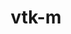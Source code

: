 ---
title: "vtk-m"
layout: cache
categories: [package, v0.20.2]
meta: {"versions": ["1.9.0", "2.0.0"], "compilers": ["gcc@=11.1.0", "gcc@=7.3.1", "gcc@=7.5.0", "oneapi@=2023.0.0"], "oss": ["amzn2", "ubuntu18.04", "ubuntu20.04"], "platforms": ["linux"], "targets": ["aarch64", "neoverse_n1", "ppc64le", "x86_64", "x86_64_v3"], "stacks": ["data-vis-sdk", "e4s", "e4s-oneapi", "e4s-power", "radiuss", "radiuss-aws", "radiuss-aws-aarch64", "root"], "num_specs": 13, "num_specs_by_stack": {"radiuss-aws-aarch64": 2, "root": 13, "radiuss-aws": 1, "radiuss": 1, "e4s-power": 2, "data-vis-sdk": 3, "e4s": 3, "e4s-oneapi": 1}}
spec_details: [{"hash": "b2d7dh7bto5irrrujvfsa7s4tba7yntc", "compiler": "gcc@=7.3.1", "versions": ["1.9.0"], "os": "amzn2", "platform": "linux", "target": "aarch64", "variants": ["~64bitids", "+ascent_types", "build_system=cmake", "build_type=Release", "~cuda", "+doubleprecision", "+examples", "+fpic", "generator=make", "~ipo", "~kokkos", "~logging", "+mpi", "+openmp", "+rendering", "~rocm", "~shared", "~tbb", "~testlib", "~virtuals"], "stacks": ["radiuss-aws-aarch64", "root"], "size": "-", "tarball": "https://binaries.spack.io/releases/v0.20.2/build_cache/linux-amzn2-aarch64/gcc-7.3.1/vtk-m-1.9.0/linux-amzn2-aarch64-gcc-7.3.1-vtk-m-1.9.0-b2d7dh7bto5irrrujvfsa7s4tba7yntc.spack"}, {"hash": "njswui6m6kqywrzkxs3w5winlf4typgs", "compiler": "gcc@=7.3.1", "versions": ["1.9.0"], "os": "amzn2", "platform": "linux", "target": "neoverse_n1", "variants": ["~64bitids", "+ascent_types", "build_system=cmake", "build_type=Release", "~cuda", "+doubleprecision", "+examples", "+fpic", "generator=make", "~ipo", "~kokkos", "~logging", "+mpi", "+openmp", "+rendering", "~rocm", "~shared", "~tbb", "~testlib", "~virtuals"], "stacks": ["radiuss-aws-aarch64", "root"], "size": "-", "tarball": "https://binaries.spack.io/releases/v0.20.2/build_cache/linux-amzn2-neoverse_n1/gcc-7.3.1/vtk-m-1.9.0/linux-amzn2-neoverse_n1-gcc-7.3.1-vtk-m-1.9.0-njswui6m6kqywrzkxs3w5winlf4typgs.spack"}, {"hash": "qtyjbi33rw6y3az77vmln2moa3zb6ak7", "compiler": "gcc@=7.3.1", "versions": ["1.9.0"], "os": "amzn2", "platform": "linux", "target": "x86_64_v3", "variants": ["~64bitids", "+ascent_types", "build_system=cmake", "build_type=Release", "~cuda", "+doubleprecision", "+examples", "+fpic", "generator=make", "~ipo", "~kokkos", "~logging", "+mpi", "+openmp", "+rendering", "~rocm", "~shared", "~tbb", "~testlib", "~virtuals"], "stacks": ["root", "radiuss-aws"], "size": "-", "tarball": "https://binaries.spack.io/releases/v0.20.2/build_cache/linux-amzn2-x86_64_v3/gcc-7.3.1/vtk-m-1.9.0/linux-amzn2-x86_64_v3-gcc-7.3.1-vtk-m-1.9.0-qtyjbi33rw6y3az77vmln2moa3zb6ak7.spack"}, {"hash": "p4mfs73ak6qzy7zuh2kdayrla7tzh2sr", "compiler": "gcc@=7.5.0", "versions": ["1.9.0"], "os": "ubuntu18.04", "platform": "linux", "target": "x86_64_v3", "variants": ["~64bitids", "+ascent_types", "build_system=cmake", "build_type=Release", "~cuda", "+doubleprecision", "+examples", "+fpic", "generator=make", "~ipo", "~kokkos", "~logging", "~mpi", "+openmp", "+rendering", "~rocm", "~shared", "~tbb", "~testlib", "~virtuals"], "stacks": ["radiuss", "root"], "size": "-", "tarball": "https://binaries.spack.io/releases/v0.20.2/build_cache/linux-ubuntu18.04-x86_64_v3/gcc-7.5.0/vtk-m-1.9.0/linux-ubuntu18.04-x86_64_v3-gcc-7.5.0-vtk-m-1.9.0-p4mfs73ak6qzy7zuh2kdayrla7tzh2sr.spack"}, {"hash": "xjg3yyeibsr4yazwl63opjnklmtu5prv", "compiler": "gcc@=11.1.0", "versions": ["1.9.0"], "os": "ubuntu20.04", "platform": "linux", "target": "ppc64le", "variants": ["~64bitids", "+ascent_types", "build_system=cmake", "build_type=Release", "~cuda", "+doubleprecision", "+examples", "+fpic", "generator=make", "~ipo", "~kokkos", "~logging", "+mpi", "+openmp", "+rendering", "~rocm", "+shared", "~tbb", "~testlib", "~virtuals"], "stacks": ["root", "e4s-power"], "size": "-", "tarball": "https://binaries.spack.io/releases/v0.20.2/build_cache/linux-ubuntu20.04-ppc64le/gcc-11.1.0/vtk-m-1.9.0/linux-ubuntu20.04-ppc64le-gcc-11.1.0-vtk-m-1.9.0-xjg3yyeibsr4yazwl63opjnklmtu5prv.spack"}, {"hash": "efia7myaxa2gnipkepov5orpqur3tbzm", "compiler": "gcc@=11.1.0", "versions": ["2.0.0"], "os": "ubuntu20.04", "platform": "linux", "target": "ppc64le", "variants": ["~64bitids", "+ascent_types", "build_system=cmake", "build_type=Release", "+cuda", "cuda_arch=70", "+cuda_native", "+doubleprecision", "+examples", "~fpic", "generator=make", "~ipo", "~kokkos", "~logging", "+mpi", "+openmp", "+rendering", "~rocm", "+shared", "~tbb", "~testlib"], "stacks": ["root", "e4s-power"], "size": "-", "tarball": "https://binaries.spack.io/releases/v0.20.2/build_cache/linux-ubuntu20.04-ppc64le/gcc-11.1.0/vtk-m-2.0.0/linux-ubuntu20.04-ppc64le-gcc-11.1.0-vtk-m-2.0.0-efia7myaxa2gnipkepov5orpqur3tbzm.spack"}, {"hash": "pyku2tndespdb6fwvizxnqq2i2ypxuc5", "compiler": "gcc@=11.1.0", "versions": ["1.9.0"], "os": "ubuntu20.04", "platform": "linux", "target": "x86_64_v3", "variants": ["~64bitids", "+ascent_types", "build_system=cmake", "build_type=Release", "~cuda", "+doubleprecision", "+examples", "+fpic", "generator=make", "~ipo", "~kokkos", "~logging", "+mpi", "+openmp", "+rendering", "~rocm", "+shared", "~tbb", "~testlib", "~virtuals"], "stacks": ["data-vis-sdk", "root"], "size": "-", "tarball": "https://binaries.spack.io/releases/v0.20.2/build_cache/linux-ubuntu20.04-x86_64_v3/gcc-11.1.0/vtk-m-1.9.0/linux-ubuntu20.04-x86_64_v3-gcc-11.1.0-vtk-m-1.9.0-pyku2tndespdb6fwvizxnqq2i2ypxuc5.spack"}, {"hash": "ctov7djbuy43zlyvcvse5z5v3rtl2snp", "compiler": "gcc@=11.1.0", "versions": ["1.9.0"], "os": "ubuntu20.04", "platform": "linux", "target": "x86_64_v3", "variants": ["~64bitids", "+ascent_types", "build_system=cmake", "build_type=Release", "~cuda", "+doubleprecision", "+examples", "+fpic", "generator=make", "~ipo", "~kokkos", "~logging", "+mpi", "+openmp", "patches=7cc9541", "+rendering", "~rocm", "+shared", "~tbb", "~testlib", "~virtuals"], "stacks": ["e4s", "root"], "size": "-", "tarball": "https://binaries.spack.io/releases/v0.20.2/build_cache/linux-ubuntu20.04-x86_64_v3/gcc-11.1.0/vtk-m-1.9.0/linux-ubuntu20.04-x86_64_v3-gcc-11.1.0-vtk-m-1.9.0-ctov7djbuy43zlyvcvse5z5v3rtl2snp.spack"}, {"hash": "55ytyycojykkfohwndx2k5d6jcmpaqnh", "compiler": "oneapi@=2023.0.0", "versions": ["2.0.0"], "os": "ubuntu20.04", "platform": "linux", "target": "x86_64", "variants": ["~64bitids", "+ascent_types", "build_system=cmake", "build_type=Release", "~cuda", "+doubleprecision", "+examples", "~fpic", "generator=make", "~ipo", "~kokkos", "~logging", "+mpi", "~openmp", "+rendering", "~rocm", "~shared", "~tbb", "~testlib"], "stacks": ["root", "e4s-oneapi"], "size": "-", "tarball": "https://binaries.spack.io/releases/v0.20.2/build_cache/linux-ubuntu20.04-x86_64/oneapi-2023.0.0/vtk-m-2.0.0/linux-ubuntu20.04-x86_64-oneapi-2023.0.0-vtk-m-2.0.0-55ytyycojykkfohwndx2k5d6jcmpaqnh.spack"}, {"hash": "ihx62rn6c3a7f3irgwatut7rxgkk5mbo", "compiler": "gcc@=11.1.0", "versions": ["1.9.0"], "os": "ubuntu20.04", "platform": "linux", "target": "x86_64_v3", "variants": ["~64bitids", "+ascent_types", "build_system=cmake", "build_type=Release", "~cuda", "+doubleprecision", "+examples", "+fpic", "generator=make", "~ipo", "~kokkos", "~logging", "+mpi", "+openmp", "patches=7cc9541", "+rendering", "~rocm", "+shared", "~tbb", "~testlib", "~virtuals"], "stacks": ["data-vis-sdk", "root"], "size": "-", "tarball": "https://binaries.spack.io/releases/v0.20.2/build_cache/linux-ubuntu20.04-x86_64_v3/gcc-11.1.0/vtk-m-1.9.0/linux-ubuntu20.04-x86_64_v3-gcc-11.1.0-vtk-m-1.9.0-ihx62rn6c3a7f3irgwatut7rxgkk5mbo.spack"}, {"hash": "btfnpga2htrg6m7c6p2fw76cdai6ktob", "compiler": "gcc@=11.1.0", "versions": ["1.9.0"], "os": "ubuntu20.04", "platform": "linux", "target": "x86_64_v3", "variants": ["~64bitids", "+ascent_types", "build_system=cmake", "build_type=Release", "~cuda", "+doubleprecision", "+examples", "+fpic", "generator=make", "~ipo", "~kokkos", "~logging", "+mpi", "+openmp", "+rendering", "~rocm", "+shared", "~tbb", "~testlib", "~virtuals"], "stacks": ["data-vis-sdk", "root"], "size": "-", "tarball": "https://binaries.spack.io/releases/v0.20.2/build_cache/linux-ubuntu20.04-x86_64_v3/gcc-11.1.0/vtk-m-1.9.0/linux-ubuntu20.04-x86_64_v3-gcc-11.1.0-vtk-m-1.9.0-btfnpga2htrg6m7c6p2fw76cdai6ktob.spack"}, {"hash": "igsmocresgri5raykial3ejjza62bekf", "compiler": "gcc@=11.1.0", "versions": ["2.0.0"], "os": "ubuntu20.04", "platform": "linux", "target": "x86_64_v3", "variants": ["~64bitids", "+ascent_types", "build_system=cmake", "build_type=Release", "+cuda", "cuda_arch=80", "+cuda_native", "+doubleprecision", "+examples", "~fpic", "generator=make", "~ipo", "~kokkos", "~logging", "+mpi", "+openmp", "+rendering", "~rocm", "+shared", "~tbb", "~testlib"], "stacks": ["e4s", "root"], "size": "-", "tarball": "https://binaries.spack.io/releases/v0.20.2/build_cache/linux-ubuntu20.04-x86_64_v3/gcc-11.1.0/vtk-m-2.0.0/linux-ubuntu20.04-x86_64_v3-gcc-11.1.0-vtk-m-2.0.0-igsmocresgri5raykial3ejjza62bekf.spack"}, {"hash": "7yyhscthgbik7greinp427vfvx56t33h", "compiler": "gcc@=11.1.0", "versions": ["2.0.0"], "os": "ubuntu20.04", "platform": "linux", "target": "x86_64_v3", "variants": ["~64bitids", "amdgpu_target=gfx90a", "+ascent_types", "build_system=cmake", "build_type=Release", "~cuda", "+doubleprecision", "+examples", "~fpic", "generator=make", "~ipo", "+kokkos", "~logging", "+mpi", "~openmp", "+rendering", "+rocm", "+shared", "~tbb", "~testlib"], "stacks": ["e4s", "root"], "size": "-", "tarball": "https://binaries.spack.io/releases/v0.20.2/build_cache/linux-ubuntu20.04-x86_64_v3/gcc-11.1.0/vtk-m-2.0.0/linux-ubuntu20.04-x86_64_v3-gcc-11.1.0-vtk-m-2.0.0-7yyhscthgbik7greinp427vfvx56t33h.spack"}]
---
